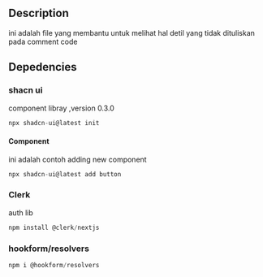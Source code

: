 ## Description

ini adalah file yang membantu untuk melihat hal detil yang tidak dituliskan pada comment code



## Depedencies

### shacn ui

component libray ,version 0.3.0

```jsx
npx shadcn-ui@latest init
```

#### Component

ini adalah contoh adding new component

```jsx
npx shadcn-ui@latest add button
```



### Clerk

auth lib

```jsx
npm install @clerk/nextjs
```



### hookform/resolvers

```jsx
npm i @hookform/resolvers
```
